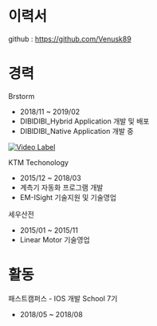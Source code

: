 # 이력서
github : https://github.com/Venusk89


# 경력
Brstorm
* 2018/11 ~ 2019/02
* DIBIDIBI_Hybrid Application 개발 및 배포
* DIBIDIBI_Native Application 개발 중

[![Video Label](http://img.youtube.com/vi/SsD6hHFXDLI/0.jpg)](https://youtu.be/SsD6hHFXDLI)

KTM Techonology
* 2015/12 ~ 2018/03
* 계측기 자동화 프로그램 개발
* EM-ISight 기술지원 및 기술영업

세우산전
* 2015/01 ~ 2015/11
* Linear Motor 기술영업

# 활동
패스트캠퍼스 - IOS 개발 School 7기
*  2018/05 ~ 2018/08


